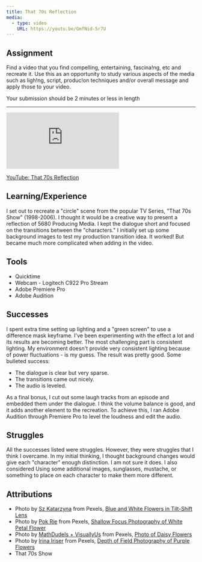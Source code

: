 ```yaml
---
title: That 70s Reflection
media:
  - type: video
    URL: https://youtu.be/GmfNid-5r7U
---
```


## Assignment

Find a video that you find compelling, entertaining, fascina!ng, etc and recreate it. Use this as an opportunity to study various aspects of the media such as ligh!ng, script, produc!on techniques and/or overall message and apply those to your video.

Your submission should be 2 minutes or less in length

***

<div class="aspect-ratio aspect-ratio--16-9">
  <iframe class="aspect-ratio--content" src="https://www.youtube-nocookie.com/embed/GmfNid-5r7U" title="YouTube video player" frameborder="0" allow="accelerometer; autoplay; clipboard-write; encrypted-media; gyroscope; picture-in-picture" allowfullscreen></iframe>
</div>

[YouTube: That 70s Reflection](https://youtu.be/GmfNid-5r7U)

## Learning/Experience

I set out to recreate a "circle" scene from the popular TV Series, "That 70s Show" (1998-2006). I thought it would be a creative way to present a reflection of 5680 Producing Media. I kept the dialogue short and focused on the transitions between the "characters." I initially set up some background images to test my production transition idea. It worked! But became much more complicated when adding in the video.

## Tools

- Quicktime
- Webcam - Logitech C922 Pro Stream
- Adobe Premiere Pro
- Adobe Audition

## Successes

I spent extra time setting up lighting and a "green screen" to use a difference mask keyframe. I've been experimenting with the effect a lot and its results are becoming better. The most challenging part is consistent lighting. My environment doesn't provide very consistent lighting because of power fluctuations - is my guess. The result was pretty good. Some bulleted success:

- The dialogue is clear but very sparse.
- The transitions came out nicely.
- The audio is leveled.

As a final bonus, I cut out some laugh tracks from an episode and embedded them under the dialogue. I think the volume balance is good, and it adds another element to the recreation. To achieve this, I ran Adobe Audition through Premiere Pro to level the loudness and edit the audio.

## Struggles

All the successes listed were struggles. However, they were struggles that I think I overcame. In my initial thinking, I thought background changes would give each "character" enough distinction. I am not sure it does. I also considered Using some additional images, sunglasses, mustache, or something to place on each character to make them more different.

## Attributions

- Photo by [Sz Katarzyna](https://www.pexels.com/@sz-katarzyna-18648589) from Pexels, [Blue and White Flowers in Tilt-Shift Lens](https://www.pexels.com/photo/blue-and-white-flowers-in-tilt-shift-lens-6535130)
- Photo by [Pok Rie](https://www.pexels.com/@pok-rie-33563) from Pexels, [Shallow Focus Photography of White Petal Flower](https://www.pexels.com/photo/shallow-focus-photography-of-white-petal-flower-1319750)
- Photo by [MathDudels + VisuallyUs](https://www.pexels.com/@visuallyus) from Pexels, [Photo of Daisy Flowers](https://www.pexels.com/photo/photo-of-daisy-flowers-1477166)
- Photo by [Irina Iriser](https://www.pexels.com/@iriser) from Pexels, [Depth of Field Photography of Purple Flowers](https://www.pexels.com/photo/depth-of-field-photography-of-purple-flowers-723496)
- That 70s Show
